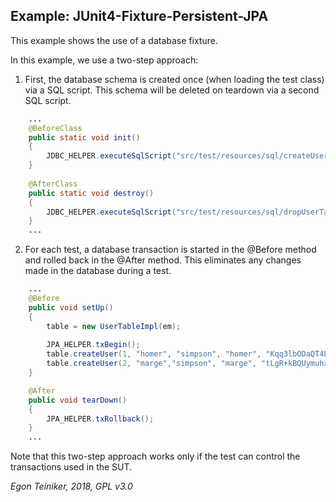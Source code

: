 ## Example: JUnit4-Fixture-Persistent-JPA

This example shows the use of a database fixture.

In this example, we use a two-step approach:

1. First, the database schema is created once (when loading the test class) 
via a SQL script. This schema will be deleted on teardown via a second SQL 
script.

```java
    ...
    @BeforeClass
    public static void init()
    {
        JDBC_HELPER.executeSqlScript("src/test/resources/sql/createUserTable.sql");
    }
    
    @AfterClass
    public static void destroy()
    {
        JDBC_HELPER.executeSqlScript("src/test/resources/sql/dropUserTable.sql");
    }
    ...
```

2. For each test, a database transaction is started in the @Before method 
and rolled back in the @After method. This eliminates any changes made 
in the database during a test.

```java
    ...
    @Before
    public void setUp()
    {
        table = new UserTableImpl(em);          
        
        JPA_HELPER.txBegin();        
        table.createUser(1, "homer", "simpson", "homer", "Kqq3lbODaQT4LvxsoihdknrtdSBiFOHaODQY65DJBS8=");        
        table.createUser(2, "marge","simpson", "marge", "tLgR+kBQUymuhx5S8DUnw3IMmvf7hgeBllhTXFSExB4=");
    }   

    @After
    public void tearDown()
    {
    	JPA_HELPER.txRollback();
    }
    ...
```

Note that this two-step approach works only if the test can control the 
transactions used in the SUT.

*Egon Teiniker, 2018, GPL v3.0*